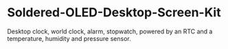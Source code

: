 # Soldered-OLED-Desktop-Screen-Kit
Desktop clock, world clock, alarm, stopwatch, powered by an RTC and a temperature, humidity and pressure sensor.
